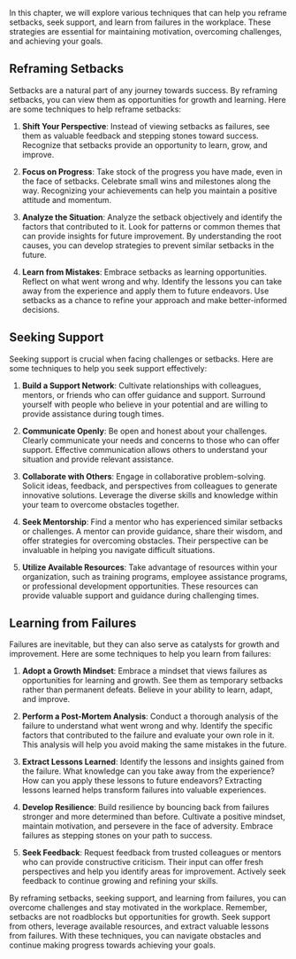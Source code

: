 
In this chapter, we will explore various techniques that can help you reframe setbacks, seek support, and learn from failures in the workplace. These strategies are essential for maintaining motivation, overcoming challenges, and achieving your goals.

## Reframing Setbacks

Setbacks are a natural part of any journey towards success. By reframing setbacks, you can view them as opportunities for growth and learning. Here are some techniques to help reframe setbacks:

1. **Shift Your Perspective**: Instead of viewing setbacks as failures, see them as valuable feedback and stepping stones toward success. Recognize that setbacks provide an opportunity to learn, grow, and improve.
    
2. **Focus on Progress**: Take stock of the progress you have made, even in the face of setbacks. Celebrate small wins and milestones along the way. Recognizing your achievements can help you maintain a positive attitude and momentum.
    
3. **Analyze the Situation**: Analyze the setback objectively and identify the factors that contributed to it. Look for patterns or common themes that can provide insights for future improvement. By understanding the root causes, you can develop strategies to prevent similar setbacks in the future.
    
4. **Learn from Mistakes**: Embrace setbacks as learning opportunities. Reflect on what went wrong and why. Identify the lessons you can take away from the experience and apply them to future endeavors. Use setbacks as a chance to refine your approach and make better-informed decisions.
    

## Seeking Support

Seeking support is crucial when facing challenges or setbacks. Here are some techniques to help you seek support effectively:

1. **Build a Support Network**: Cultivate relationships with colleagues, mentors, or friends who can offer guidance and support. Surround yourself with people who believe in your potential and are willing to provide assistance during tough times.
    
2. **Communicate Openly**: Be open and honest about your challenges. Clearly communicate your needs and concerns to those who can offer support. Effective communication allows others to understand your situation and provide relevant assistance.
    
3. **Collaborate with Others**: Engage in collaborative problem-solving. Solicit ideas, feedback, and perspectives from colleagues to generate innovative solutions. Leverage the diverse skills and knowledge within your team to overcome obstacles together.
    
4. **Seek Mentorship**: Find a mentor who has experienced similar setbacks or challenges. A mentor can provide guidance, share their wisdom, and offer strategies for overcoming obstacles. Their perspective can be invaluable in helping you navigate difficult situations.
    
5. **Utilize Available Resources**: Take advantage of resources within your organization, such as training programs, employee assistance programs, or professional development opportunities. These resources can provide valuable support and guidance during challenging times.
    

## Learning from Failures

Failures are inevitable, but they can also serve as catalysts for growth and improvement. Here are some techniques to help you learn from failures:

1. **Adopt a Growth Mindset**: Embrace a mindset that views failures as opportunities for learning and growth. See them as temporary setbacks rather than permanent defeats. Believe in your ability to learn, adapt, and improve.
    
2. **Perform a Post-Mortem Analysis**: Conduct a thorough analysis of the failure to understand what went wrong and why. Identify the specific factors that contributed to the failure and evaluate your own role in it. This analysis will help you avoid making the same mistakes in the future.
    
3. **Extract Lessons Learned**: Identify the lessons and insights gained from the failure. What knowledge can you take away from the experience? How can you apply these lessons to future endeavors? Extracting lessons learned helps transform failures into valuable experiences.
    
4. **Develop Resilience**: Build resilience by bouncing back from failures stronger and more determined than before. Cultivate a positive mindset, maintain motivation, and persevere in the face of adversity. Embrace failures as stepping stones on your path to success.
    
5. **Seek Feedback**: Request feedback from trusted colleagues or mentors who can provide constructive criticism. Their input can offer fresh perspectives and help you identify areas for improvement. Actively seek feedback to continue growing and refining your skills.
    

By reframing setbacks, seeking support, and learning from failures, you can overcome challenges and stay motivated in the workplace. Remember, setbacks are not roadblocks but opportunities for growth. Seek support from others, leverage available resources, and extract valuable lessons from failures. With these techniques, you can navigate obstacles and continue making progress towards achieving your goals.
